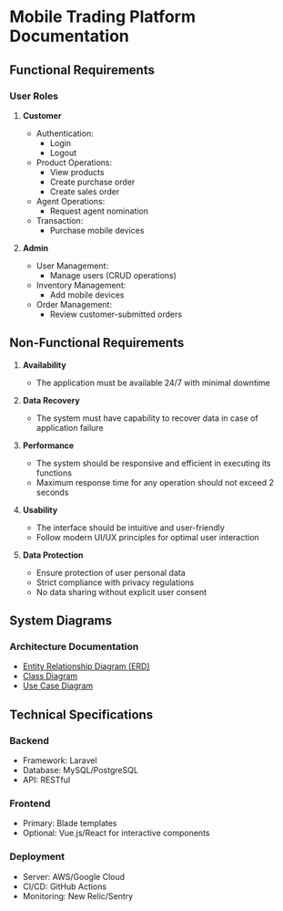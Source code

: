 # Mobile Trading Platform Documentation

## Functional Requirements

### User Roles
1. **Customer**
   - Authentication:
     - Login
     - Logout
   - Product Operations:
     - View products
     - Create purchase order
     - Create sales order
   - Agent Operations:
     - Request agent nomination
   - Transaction:
     - Purchase mobile devices

2. **Admin**
   - User Management:
     - Manage users (CRUD operations)
   - Inventory Management:
     - Add mobile devices
   - Order Management:
     - Review customer-submitted orders

## Non-Functional Requirements

1. **Availability**
   - The application must be available 24/7 with minimal downtime

2. **Data Recovery**
   - The system must have capability to recover data in case of application failure

3. **Performance**
   - The system should be responsive and efficient in executing its functions
   - Maximum response time for any operation should not exceed 2 seconds

4. **Usability**
   - The interface should be intuitive and user-friendly
   - Follow modern UI/UX principles for optimal user interaction

5. **Data Protection**
   - Ensure protection of user personal data
   - Strict compliance with privacy regulations
   - No data sharing without explicit user consent

## System Diagrams

### Architecture Documentation
- [Entity Relationship Diagram (ERD)](./ERD.pdf)
- [Class Diagram](/classDigram.pdf) 
- [Use Case Diagram](./UseCase.pdf)

## Technical Specifications

### Backend
- Framework: Laravel
- Database: MySQL/PostgreSQL
- API: RESTful

### Frontend
- Primary: Blade templates
- Optional: Vue.js/React for interactive components

### Deployment
- Server: AWS/Google Cloud
- CI/CD: GitHub Actions
- Monitoring: New Relic/Sentry
